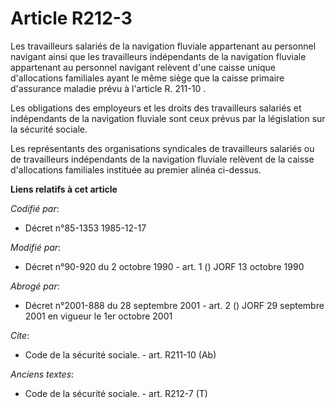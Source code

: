 # Article R212-3

Les travailleurs salariés de la navigation fluviale appartenant au personnel navigant ainsi que les travailleurs indépendants
de la navigation fluviale appartenant au personnel navigant relèvent d'une caisse unique d'allocations familiales ayant le
même siège que la caisse primaire d'assurance maladie prévu à l'article R. 211-10      . 

Les obligations des employeurs et les droits des travailleurs salariés et indépendants de la navigation fluviale sont ceux
prévus par la législation sur la sécurité sociale. 

Les représentants des organisations syndicales de travailleurs salariés ou de travailleurs indépendants de la navigation
fluviale relèvent de la caisse d'allocations familiales instituée au premier alinéa ci-dessus.

**Liens relatifs à cet article**

_Codifié par_:

  - Décret n°85-1353 1985-12-17

_Modifié par_:

  - Décret n°90-920 du 2 octobre 1990 - art. 1 () JORF 13 octobre 1990

_Abrogé par_:

  - Décret n°2001-888 du 28 septembre 2001 - art. 2 () JORF 29 septembre 2001 en vigueur le 1er octobre 2001

_Cite_:

  - Code de la sécurité sociale. - art. R211-10 (Ab)

_Anciens textes_:

  - Code de la sécurité sociale. - art. R212-7 (T)
